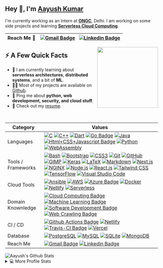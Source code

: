 <!--
**ayushk1804/ayushk1804** is a ✨ _special_ ✨ repository because its `README.md` (this file) appears on your GitHub profile.
-->
<h2>Hey 👋, I'm <a href="https://www.linkedin.com/in/ayushk1804/">Aayush Kumar</a></h2>
<p>I'm currently working as an Intern at <strong><a href="https://ongcindia.com/">ONGC</a></strong>, Delhi. I am working on some side projects and learning <strong><a href="" >Serverless Cloud Computing</a></strong>.

|Reach Me 📝| [![Gmail Badge](https://img.shields.io/badge/-Aayush%20Kumar-e54448?style=flat&logo=Gmail&logoColor=white)](mailto:ayushk780@gmail.com) &nbsp; [![Linkedin Badge](https://img.shields.io/badge/-Ayushk1804-blue?style=flat&logo=Linkedin&logoColor=white)](https://www.linkedin.com/in/ayushk1804/)|
|---------|-------------------|

<img align="right" src="https://media1.tenor.com/images/0d1329f5ff7d31712e3d12ce160df6ec/tenor.gif" height="200"/>
<h2>⚡️ A Few Quick Facts</h2>
<ul>
<li>🧐 I am currently learning about <strong>serverless architectures</strong>, <strong>distributed systems</strong>, and a bit of <strong>ML</strong>.</li>
<li>👨‍💻 Most of my projects are available on <a href="https://github.com/ayushk1804">Github</a>.</li>
<!-- <li>📝 I regulary write articles on <a href="">my blog</a>.</li> -->
<li>💬 Ping me about <strong>python, web development, security, and cloud stuff</strong>.</li>
<li>📙 Check out my <a href="https://resume.aayushkumar.workers.dev/0:/Aayush%20Resume.pdf">resume</a>.</li>
</ul>
<br/>

Category                 | Values
-------------------------|------
Languages         | [![C](https://img.shields.io/static/v1?style=flat&message=C&color=555555&logo=C&logoColor=A8B9CC&label=)]() [![C++](https://img.shields.io/static/v1?style=flat&message=C%2B%2B&color=00599C&logo=C%2B%2B&logoColor=FFFFFF&label=)]() [![Dart](https://img.shields.io/static/v1?style=flat&message=Dart&color=0175C2&logo=Dart&logoColor=FFFFFF&label=)]() [![Go Badge](https://img.shields.io/badge/-GoLang-00ADD8?style=flat&logo=Go&logoColor=white)]() [![Java](https://img.shields.io/static/v1?style=flat&message=Java&color=007396&logo=Java&logoColor=FFFFFF&label=)]() [![Html+CSS+Javascript Badge](https://img.shields.io/badge/-JavaScript-F7DF1E?style=flat&logo=Javascript&logoColor=white)]() [![Python](https://img.shields.io/static/v1?style=flat&message=Python&color=3776AB&logo=Python&logoColor=FFFFFF&label=)]() [![WebAssembly](https://img.shields.io/static/v1?style=flat&message=WebAssembly&color=654FF0&logo=WebAssembly&logoColor=FFFFFF&label=)]()
Tools / Frameworks         |[![Bash](https://img.shields.io/static/v1?style=flat&message=Bash&color=333&logo=GNU+Bash&logoColor=FFFFFF&label=)]() [![Bootstrap](https://img.shields.io/static/v1?flat&message=Bootstrap&color=7952B3&logo=Bootstrap&logoColor=FFFFFF&label=)]() [![CSS3](https://img.shields.io/static/v1?style=flat&message=CSS3&color=1572B6&logo=CSS3&logoColor=FFFFFF&label=)]() [![Git](https://img.shields.io/static/v1?style=flat&message=Git&color=F05032&logo=Git&logoColor=FFFFFF&label=)]() [![GitHub](https://img.shields.io/static/v1?style=flat&message=GitHub&color=181717&logo=GitHub&logoColor=FFFFFF&label=)]() [![GIMP](https://img.shields.io/static/v1?style=flat&message=GIMP&color=5C5543&logo=GIMP&logoColor=FFFFFF&label=)]() [![Keras](https://img.shields.io/static/v1?style=flat&message=Keras&color=D00000&logo=Keras&logoColor=FFFFFF&label=)]() [![LaTeX](https://img.shields.io/static/v1?style=flat&message=LaTeX&color=008080&logo=LaTeX&logoColor=FFFFFF&label=)]() [![Markdown](https://img.shields.io/static/v1?style=flat&message=Markdown&color=000000&logo=Markdown&logoColor=FFFFFF&label=)]() [![Next.js](https://img.shields.io/static/v1?style=flat&message=Next.js&color=000000&logo=Next.js&logoColor=FFFFFF&label=)]() [![NGINX](https://img.shields.io/static/v1?style=flat&message=NGINX&color=269539&logo=NGINX&logoColor=FFFFFF&label=)]() [![Node.js](https://img.shields.io/static/v1?flat&message=Node.js&color=339933&logo=Node.js&logoColor=FFFFFF&label=)]() [![React.js](https://img.shields.io/badge/-React.js-05CDDF?style=flat&logo=React&logoColor=white)]() [![Tailwind CSS](https://img.shields.io/static/v1?style=flat&message=Tailwind+CSS&color=38B2AC&logo=Tailwind+CSS&logoColor=FFFFFF&label=)]() [![TensorFlow](https://img.shields.io/static/v1?style=flat&message=TensorFlow&color=FF6F00&logo=TensorFlow&logoColor=FFFFFF&label=)]() [![Visual Studio Code](https://img.shields.io/static/v1?style=flat&message=VS+Code&color=007ACC&logo=Visual+Studio+Code&logoColor=FFFFFF&label=)]()
Cloud Tools				 | [![Ansible](https://img.shields.io/static/v1?style=flat&message=Ansible&color=EE0000&logo=Ansible&logoColor=FFFFFF&label=)]() [![AWS](https://img.shields.io/static/v1?style=flat&message=AWS&color=232F3E&logo=Amazon+AWS&logoColor=FFFFFF&label=)]() [![Azure Badge](https://img.shields.io/badge/-Azure-0089D6?style=flat&logo=Microsoft-Azure&logoColor=white)]() [![Docker](https://img.shields.io/static/v1?style=flat&message=Docker&color=2496ED&logo=Docker&logoColor=FFFFFF&label=)]() [![Netlify](https://img.shields.io/static/v1?style=flat&message=Netlify&color=222222&logo=Netlify&logoColor=00C7B7&label=)]() [![Serverless](https://img.shields.io/static/v1?style=flat&message=Serverless&color=FD5750&logo=Serverless&logoColor=FFFFFF&label=)]() 
Domain Knownledge        | [![Cloud Computing Badge](https://img.shields.io/badge/-Cloud%20Computing-5170ff?style=flat&logoColor=white)]() [![Machine Learning Badge](https://img.shields.io/badge/-Machine%20Learning-01D277?style=flat&logoColor=white)]() [![Software Development Badge](https://img.shields.io/badge/-Software%20Development-FF6600?style=flat&logoColor=white)]() [![Web Crawling Badge](https://img.shields.io/badge/-Web%20Crawling-036CB5?style=flat&logoColor=white)]() 
CI / CD                  | [![Github Actions Badge](https://img.shields.io/badge/-Github%20Actions-2088FF?style=flat&logo=Github-Actions&logoColor=white)]()  [![Netlify](https://img.shields.io/static/v1?style=flat&message=Netlify&color=222222&logo=Netlify&logoColor=00C7B7&label=)]() [![Travis-CI Badge](https://img.shields.io/badge/-Travis%20CI-3EAAAF?style=flat&logo=Travis-CI&logoColor=white)]() [![Vercel](https://img.shields.io/static/v1?style=flat&message=Vercel&color=000000&logo=Vercel&logoColor=FFFFFF&label=)]() 
Database               | [![PostgreSQL](https://img.shields.io/static/v1?style=flat&message=PostgreSQL&color=336791&logo=PostgreSQL&logoColor=FFFFFF&label=)]() [![MySQL](https://img.shields.io/static/v1?style=flat&message=MySQL&color=4479A1&logo=MySQL&logoColor=FFFFFF&label=)]() [![SQLite](https://img.shields.io/static/v1?style=flat&message=SQLite&color=003B57&logo=SQLite&logoColor=FFFFFF&label=)]() [![MongoDB](https://img.shields.io/static/v1?style=flat&message=MongoDB&color=47A248&logo=MongoDB&logoColor=FFFFFF&label=)]()
Reach Me                 | [![Gmail Badge](https://img.shields.io/badge/-Aayush%20Kumar-e54448?style=flat&logo=Gmail&logoColor=white)](mailto:ayushk780@gmail.com) [![Linkedin Badge](https://img.shields.io/badge/-Ayushk1804-blue?style=flat&logo=Linkedin&logoColor=white)](https://www.linkedin.com/in/ayushk1804/)


<img alt="Aayush's Github Stats" src="https://github-readme-stats.vercel.app/api?username=ayushk1804&show_icons=true&count_private=true&theme=vue-dark&hide_border=true&bg_color=0D1117" />
<details> 
  <summary>💻 More Profile Stats</summary>
  <br/>
  &emsp;<img alt="Aayush's Top Languages" src="https://github-readme-stats.vercel.app/api/top-langs/?username=ayushk1804&langs_count=6&layout=compact&theme=vue-dark&hide_border=true&bg_color=0D1117" />
  <br/>
  <img alt="DenverCoder1's Activity Graph" src="https://activity-graph.herokuapp.com/graph?username=ayushk1804&bg_color=0D1117&color=5BCDEC&line=5BCDEC&point=FFFFFF&hide_border=true" /> 
  <b>Note:</b> Top languages is only a metric of the languages my public code consists of and doesn't reflect experience or skill level.
</details>

